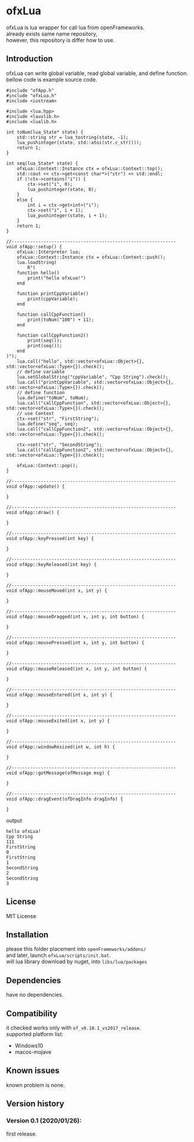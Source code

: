 # ofxLua

ofxLua is lua wrapper for call lua from openFrameworks.  
already exists same name repository,  
however, this repository is differ how to use.

## Introduction

ofxLua can write global variable, read global variable, and define function.  
bellow code is example source code.

```
#include "ofApp.h"
#include "ofxLua.h"
#include <iostream>

#include <lua.hpp>
#include <lauxlib.h>
#include <lualib.h>

int toNum(lua_State* state) {
	std::string str = lua_tostring(state, -1);
	lua_pushinteger(state, std::atoi(str.c_str()));
	return 1;
}

int seq(lua_State* state) {
	ofxLua::Context::Instance ctx = ofxLua::Context::top();
	std::cout << ctx->get<const char*>("str") << std::endl;
	if (!ctx->contains("i")) {
		ctx->set("i", 0);
		lua_pushinteger(state, 0);
	}
	else {
		int i = ctx->get<int>("i");
		ctx->set("i", i + 1);
		lua_pushinteger(state, i + 1);
	}
	return 1;
}

//--------------------------------------------------------------
void ofApp::setup() {
	ofxLua::Interpreter lua;
	ofxLua::Context::Instance ctx = ofxLua::Context::push();
	lua.loadString(
		R"(
	function hello()
		print("hello ofxLua!")
	end

	function printCppVariable()
		print(cppVariable);
	end

	function callCppFunction()
		print(toNum("100") + 11);
	end

	function callCppFunction2()
		print(seq());
		print(seq());
	end
)");
	lua.call("hello", std::vector<ofxLua::Object>{}, std::vector<ofxLua::Type>{}).check();
	// define variable
	lua.setGlobalString("cppVariable", "Cpp String").check();
	lua.call("printCppVariable", std::vector<ofxLua::Object>{}, std::vector<ofxLua::Type>{}).check();
	// define function
	lua.define("toNum", toNum);
	lua.call("callCppFunction", std::vector<ofxLua::Object>{}, std::vector<ofxLua::Type>{}).check();
	// use Context
	ctx->set("str", "FirstString");
	lua.define("seq", seq);
	lua.call("callCppFunction2", std::vector<ofxLua::Object>{}, std::vector<ofxLua::Type>{}).check();

	ctx->set("str", "SecondString");
	lua.call("callCppFunction2", std::vector<ofxLua::Object>{}, std::vector<ofxLua::Type>{}).check();

	ofxLua::Context::pop();
}

//--------------------------------------------------------------
void ofApp::update() {

}

//--------------------------------------------------------------
void ofApp::draw() {

}

//--------------------------------------------------------------
void ofApp::keyPressed(int key) {

}

//--------------------------------------------------------------
void ofApp::keyReleased(int key) {

}

//--------------------------------------------------------------
void ofApp::mouseMoved(int x, int y) {

}

//--------------------------------------------------------------
void ofApp::mouseDragged(int x, int y, int button) {

}

//--------------------------------------------------------------
void ofApp::mousePressed(int x, int y, int button) {

}

//--------------------------------------------------------------
void ofApp::mouseReleased(int x, int y, int button) {

}

//--------------------------------------------------------------
void ofApp::mouseEntered(int x, int y) {

}

//--------------------------------------------------------------
void ofApp::mouseExited(int x, int y) {

}

//--------------------------------------------------------------
void ofApp::windowResized(int w, int h) {

}

//--------------------------------------------------------------
void ofApp::gotMessage(ofMessage msg) {

}

//--------------------------------------------------------------
void ofApp::dragEvent(ofDragInfo dragInfo) {

}
```

output

```
hello ofxLua!
Cpp String
111
FirstString
0
FirstString
1
SecondString
2
SecondString
3
```

## License

MIT License

## Installation

please this folder placement into `openFrameworks/addons/`  
and later, launch `ofxLua/scripts/init.bat`.  
will lua library download by nuget, into `libs/lua/packages`

## Dependencies

have no dependencies.

## Compatibility

it checked works only with `of_v0.10.1_vs2017_release`.  
supported platform list:

- Windows10
- macos-mojave

## Known issues

known problem is none.

## Version history

### Version 0.1 (2020/01/26):

first release.
